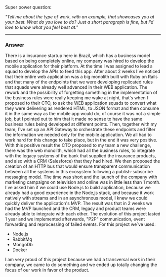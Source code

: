  Super power question: 

*"Tell me about the type of work, with an example, that showcases you at your best. What do you love to do? Just a short paragraph is fine, but I’d love to know what you feel best at."*

***
### Answer

There is a insurance startup here in Brazil, which has a business model based on being completely online, my company was hired to develop the mobile application for their platform. At the time I was assigned to lead a squad to develop the APIs to feed this app.
After about 2 weeks I´ve noticed that their entire web application was a big monolith built with Ruby on Rails and that many of the endpoints that we were developing replicated rules that squads were already well advanced in their WEB application.
The rework and the possibility of forgetting something in the implementation of the business rules were really keeping me wake at night, that's when I proposed to their CTO, to ask the WEB application squads to convert what they were delivering as rendered HTML, to JSON format and then consume it in the same way as the mobile app would do, of course it was not a simple job, but I pointed out to him that it made no sense to have the same business rules being developed at different points. Then, together with my team, I´ve set up an API Gateway to orchestrate these endpoints and filter the information we needed only for the mobile application. We all had to work hard for this change to take place, but in the end it was very positive.
With this positive result the CTO proposed to my team a new challenge, there was the web monolith, which had all the business rules, to integrate with the legacy systems of the bank that supplied the insurance products, and also with a CRM (Salesforce) that they had hired. We then proposed the creation of an HTTP bus that would ensure transparent communication between all the systems in this ecosystem following a publish-subscribe messaging model. The time was short and the launch of the company with marketing campaigns on television and online was in little less than 1 month.
I´ve asked him if we could use Node.js to build application, because we already had a good experience in the Node,js stack, and because it work natively with streams and in an asynchronous model, I knew we could quickly deliver the application's MVP. The result was that in 2 weeks we had the MVP launched and the CRM, legacy and product teams were already able to integrate with each other. The evolution of this project lasted 1 year and we implemented afterwards, "P2P" communication, event forwarding and reprocessing of failed events.
For this project we´ve used:

* Node.js
* RabbitMq
* MongoDb
* Docker

I am very proud of this project because we had a transversal work in their company, we came to do something and we ended up totally changing the focus of our work in favor of the product.

